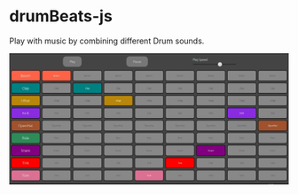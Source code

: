 # drumBeats-js
Play with music by combining different Drum sounds.

![Drum-beats-js.](./images/preview.JPG)
